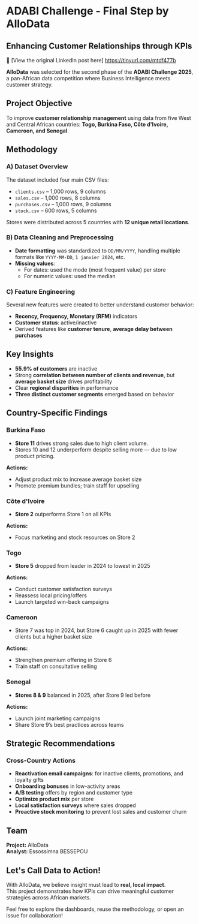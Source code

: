 # ADABI Challenge - Final Step by AlloData

## Enhancing Customer Relationships through KPIs

🔗 [View the original LinkedIn post here]  https://tinyurl.com/mtdf477b

 **AlloData** was selected for the second phase of the **ADABI Challenge 2025**, a pan-African data competition where Business Intelligence meets customer strategy.

## Project Objective

To improve **customer relationship management** using data from five West and Central African countries: **Togo, Burkina Faso, Côte d'Ivoire, Cameroon, and Senegal**.


##  Methodology

### A) Dataset Overview

The dataset included four main CSV files:

- `clients.csv` – 1,000 rows, 9 columns  
- `sales.csv` – 1,000 rows, 8 columns  
- `purchases.csv` – 1,000 rows, 9 columns  
- `stock.csv` – 600 rows, 5 columns  

Stores were distributed across 5 countries with **12 unique retail locations**.

### B) Data Cleaning and Preprocessing

- **Date formatting** was standardized to `DD/MM/YYYY`, handling multiple formats like `YYYY-MM-DD`, `1 janvier 2024`, etc.
- **Missing values**:
  - For dates: used the mode (most frequent value) per store
  - For numeric values: used the median

### C) Feature Engineering

Several new features were created to better understand customer behavior:

- **Recency, Frequency, Monetary (RFM)** indicators  
- **Customer status**: active/inactive  
- Derived features like **customer tenure**, **average delay between purchases**


##  Key Insights

- **55.9% of customers** are inactive  
- Strong **correlation between number of clients and revenue**, but **average basket size** drives profitability
- Clear **regional disparities** in performance
- **Three distinct customer segments** emerged based on behavior

##  Country-Specific Findings

### Burkina Faso
- **Store 11** drives strong sales due to high client volume.
- Stores 10 and 12 underperform despite selling more — due to low product pricing.

**Actions:**
- Adjust product mix to increase average basket size
- Promote premium bundles; train staff for upselling


### Côte d'Ivoire
- **Store 2** outperforms Store 1 on all KPIs

**Actions:**
- Focus marketing and stock resources on Store 2


### Togo
- **Store 5** dropped from leader in 2024 to lowest in 2025

**Actions:**
- Conduct customer satisfaction surveys
- Reassess local pricing/offers
- Launch targeted win-back campaigns


### Cameroon
- Store 7 was top in 2024, but Store 6 caught up in 2025 with fewer clients but a higher basket size

**Actions:**
- Strengthen premium offering in Store 6
- Train staff on consultative selling


### Senegal
- **Stores 8 & 9** balanced in 2025, after Store 9 led before

**Actions:**
- Launch joint marketing campaigns
- Share Store 9’s best practices across teams


##  Strategic Recommendations

### Cross-Country Actions

- **Reactivation email campaigns**: for inactive clients, promotions, and loyalty gifts  
- **Onboarding bonuses** in low-activity areas  
- **A/B testing** offers by region and customer type  
- **Optimize product mix** per store  
- **Local satisfaction surveys** where sales dropped  
- **Proactive stock monitoring** to prevent lost sales and customer churn  

##  Team

**Project:** AlloData  
**Analyst:** Essossimna BESSEPOU


##  Let's Call Data to Action!

With AlloData, we believe insight must lead to **real, local impact**.  
This project demonstrates how KPIs can drive meaningful customer strategies across African markets.

Feel free to explore the dashboards, reuse the methodology, or open an issue for collaboration!
